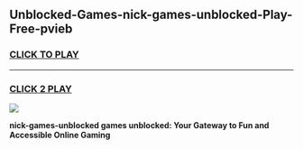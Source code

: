 
## Unblocked-Games-nick-games-unblocked-Play-Free-pvieb
<h3>
<a href="https://premium76.site?title=nick-games-unblocked&ref=10A">CLICK TO PLAY</a></h3>
<hr>

<h3>
<a href="https://premium76.site?title=nick-games-unblocked&ref=10A">CLICK 2 PLAY</a>
  
</h3>

<a href="https://premium76.site?title=nick-games-unblocked&ref=10A"><img src="https://clearcache.store/games.png"></a>


**nick-games-unblocked games unblocked: Your Gateway to Fun and Accessible Online Gaming**
